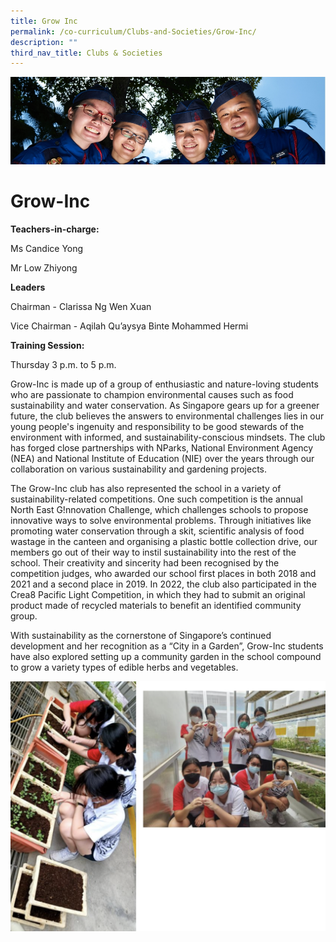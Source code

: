 ```yaml
---
title: Grow Inc
permalink: /co-curriculum/Clubs-and-Societies/Grow-Inc/
description: ""
third_nav_title: Clubs & Societies
---
```

![](/images/CCA.jpg)

Grow-Inc
========

<b> Teachers-in-charge: </b>

Ms Candice Yong 

Mr Low Zhiyong

  

<b> Leaders </b>

Chairman - Clarissa Ng Wen Xuan 

Vice Chairman - Aqilah Qu’aysya Binte Mohammed Hermi

<b> Training Session: </b>

Thursday 3 p.m. to 5 p.m.

Grow-Inc is made up of a group of enthusiastic and nature-loving students who are passionate to champion environmental causes such as food sustainability and water conservation. As Singapore gears up for a greener future, the club believes the answers to environmental challenges lies in our young people's ingenuity and responsibility to be good stewards of the environment with informed, and sustainability-conscious mindsets. The club has forged close partnerships with NParks, National Environment Agency (NEA) and National Institute of Education (NIE) over the years through our collaboration on various sustainability and gardening projects.

The Grow-Inc club has also represented the school in a variety of sustainability-related competitions. One such competition is the annual North East G!nnovation Challenge, which challenges schools to propose innovative ways to solve environmental problems. Through initiatives like promoting water conservation through a skit, scientific analysis of food wastage in the canteen and organising a plastic bottle collection drive, our members go out of their way to instil sustainability into the rest of the school. Their creativity and sincerity had been recognised by the competition judges, who awarded our school first places in both 2018 and 2021 and a second place in 2019. In 2022, the club also participated in the Crea8 Pacific Light Competition, in which they had to submit an original product made of recycled materials to benefit an identified community group. 

With sustainability as the cornerstone of Singapore’s continued development and her recognition as a “City in a Garden”, Grow-Inc students have also explored setting up a community garden in the school compound to grow a variety types of edible herbs and vegetables.

![](/images/Grow.png)